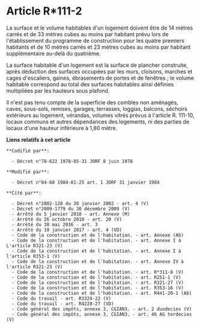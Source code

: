 # Article R*111-2

La surface et le volume habitables d'un logement doivent être de 14 mètres carrés et de 33 mètres cubes au moins par habitant
prévu lors de l'établissement du programme de construction pour les quatre premiers habitants et de 10 mètres carrés et 23
mètres cubes au moins par habitant supplémentaire au-delà du quatrième.

La surface habitable d'un logement est la surface de plancher construite, après déduction des surfaces occupées par les murs,
cloisons, marches et cages d'escaliers, gaines, ébrasements de portes et de fenêtres ; le volume habitable correspond au
total des surfaces habitables ainsi définies multipliées par les hauteurs sous plafond.

Il n'est pas tenu compte de la superficie des combles non aménagés, caves, sous-sols, remises, garages, terrasses, loggias,
balcons, séchoirs extérieurs au logement, vérandas, volumes vitrés prévus à l'article R. 111-10, locaux  communs et autres
dépendances des logements, ni des parties de locaux d'une hauteur inférieure à 1,80 mètre.

**Liens relatifs à cet article**

	**Codifié par**:

	  - Décret n°78-622 1978-05-31 JORF 8 juin 1978

	**Modifié par**:

	  - Décret n°84-68 1984-01-25 art. 1 JORF 31 janvier 1984

	**Cité par**:

	  - Décret n°2002-120 du 30 janvier 2002 - art. 4 (V)
	  - Décret n°2009-1779 du 30 décembre 2009 (V)
	  - Arrêté du 5 janvier 2010 - art. Annexe (M)
	  - Arrêté du 26 octobre 2010 - art. 20 (V)
	  - Arrêté du 30 mai 2016 - art. 3
	  - Arrêté du 10 janvier 2017 - art. 4 (VD)
	  - Code de la construction et de l'habitation. - art. Annexe (Ab)
	  - Code de la construction et de l'habitation. - art. Annexe I à L'article R321-23 (V)
	  - Code de la construction et de l'habitation. - art. Annexe I à l'article R353-1 (V)
	  - Code de la construction et de l'habitation. - art. Annexe IV à l'article R321-23 (V)
	  - Code de la construction et de l'habitation. - art. R*311-8 (V)
	  - Code de la construction et de l'habitation. - art. R251-1 (V)
	  - Code de la construction et de l'habitation. - art. R321-27 (V)
	  - Code de la construction et de l'habitation. - art. R353-16 (V)
	  - Code de la construction et de l'habitation. - art. R441-20-1 (Ab)
	  - Code du travail - art. R3324-22 (V)
	  - Code du travail - art. R4228-27 (VD)
	  - Code général des impôts, annexe 3, CGIAN3. - art. 2 duodecies (V)
	  - Code général des impôts, annexe 3, CGIAN3. - art. 46 AG terdecies (V)
